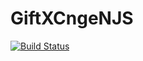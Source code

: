# GiftXCngeNJS


[![Build Status](https://travis-ci.org/dalper01/GiftXChngeNJS.svg?branch=master)](https://travis-ci.org/dalper01/GiftXChngeNJS)
